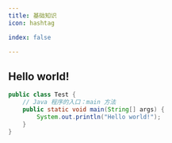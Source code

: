 ```yaml
---
title: 基础知识
icon: hashtag

index: false

---
```


<!-- more -->

## Hello world!

```java
public class Test {
    // Java 程序的入口：main 方法
    public static void main(String[] args) {
        System.out.println("Hello world!");
    }
}
```